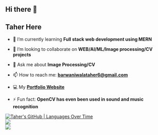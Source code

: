 ## Hi there 👋

<!--
**Thorfinnn/Thorfinnn** is a ✨ _special_ ✨ repository because its `README.md` (this file) appears on your GitHub profile.

Here are some ideas to get you started:

- 🔭 I’m currently working on ...
- 🌱 I’m currently learning ...
- 👯 I’m looking to collaborate on ...
- 🤔 I’m looking for help with ...
- 💬 Ask me about ...
- 📫 How to reach me: ...
- 😄 Pronouns: ...
- ⚡ Fun fact: ...
-->

## Taher Here
  
- 🌱 I’m currently learning **Full stack web development using MERN**
  
- 👯 I’m looking to collaborate on **WEB/AI/ML/Image processing/CV projects**
  
- 💬 Ask me about **Image Processing/CV**
  
- 📫 How to reach me: **barwaniwalataher6@gmail.com**

- 💻 My **[Portfolio Website](
https://thorfin-portfolio.vercel.app/)**  
- ⚡ Fun fact: **OpenCV has even been used in sound and music recognition**



[![Taher's GitHub | Languages Over Time](https://stats.quine.sh/Taher/languages-over-time?theme=dark)](https://quine.sh)<br />
![](https://github-readme-streak-stats.herokuapp.com/?user=Thorfinnn&theme=whatsapp-dark&hide_border=false)<br/>
![](https://github-readme-stats.vercel.app/api/top-langs/?username=Thorfinnn&theme=gotham&hide_border=false&include_all_commits=true&count_private=true&layout=compact)

